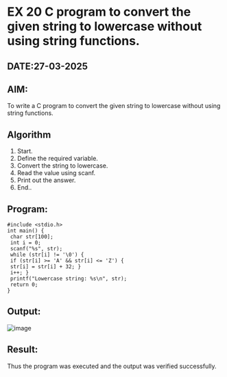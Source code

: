 # EX 20 C program to convert the given string to lowercase without using string functions.
## DATE:27-03-2025
## AIM:
To write a C program to convert the given string to lowercase without using string functions.

## Algorithm
1. Start.
2. Define the required variable.
3. Convert the string to lowercase.
4. Read the value using scanf.
5. Print out the answer.
6. End..

## Program:
```
#include <stdio.h>
int main() {
 char str[100];
 int i = 0;
 scanf("%s", str); 
 while (str[i] != '\0') {
 if (str[i] >= 'A' && str[i] <= 'Z') {
 str[i] = str[i] + 32; }
 i++; }
 printf("Lowercase string: %s\n", str);
 return 0;
}
```

## Output:
![image](https://github.com/user-attachments/assets/5c5a73d9-bb11-459c-ad03-ae465f896331)



## Result:
Thus the program was executed and the output was verified successfully.
